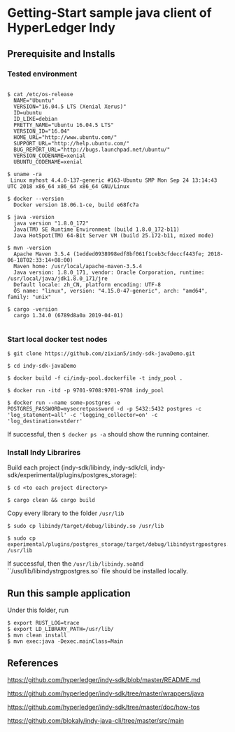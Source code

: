 #  Getting-Start sample java client of HyperLedger Indy

## Prerequisite and Installs

### Tested environment

```console

$ cat /etc/os-release 
  NAME="Ubuntu"
  VERSION="16.04.5 LTS (Xenial Xerus)"
  ID=ubuntu
  ID_LIKE=debian
  PRETTY_NAME="Ubuntu 16.04.5 LTS"
  VERSION_ID="16.04"
  HOME_URL="http://www.ubuntu.com/"
  SUPPORT_URL="http://help.ubuntu.com/"
  BUG_REPORT_URL="http://bugs.launchpad.net/ubuntu/"
  VERSION_CODENAME=xenial
  UBUNTU_CODENAME=xenial

$ uname -ra
 Linux myhost 4.4.0-137-generic #163-Ubuntu SMP Mon Sep 24 13:14:43 UTC 2018 x86_64 x86_64 x86_64 GNU/Linux
 
$ docker --version
  Docker version 18.06.1-ce, build e68fc7a
  
$ java -version 
  java version "1.8.0_172"
  Java(TM) SE Runtime Environment (build 1.8.0_172-b11)
  Java HotSpot(TM) 64-Bit Server VM (build 25.172-b11, mixed mode)   
  
$ mvn -version
  Apache Maven 3.5.4 (1edded0938998edf8bf061f1ceb3cfdeccf443fe; 2018-06-18T02:33:14+08:00)
  Maven home: /usr/local/apache-maven-3.5.4
  Java version: 1.8.0_171, vendor: Oracle Corporation, runtime: /usr/local/java/jdk1.8.0_171/jre
  Default locale: zh_CN, platform encoding: UTF-8
  OS name: "linux", version: "4.15.0-47-generic", arch: "amd64", family: "unix"
  
$ cargo -version
  cargo 1.34.0 (6789d8a0a 2019-04-01)
  
```

### Start local docker test nodes

```console
$ git clone https://github.com/zixian5/indy-sdk-javaDemo.git

$ cd indy-sdk-javaDemo

$ docker build -f ci/indy-pool.dockerfile -t indy_pool .

$ docker run -itd -p 9701-9708:9701-9708 indy_pool

$ docker run --name some-postgres -e POSTGRES_PASSWORD=mysecretpassword -d -p 5432:5432 postgres -c 'log_statement=all' -c 'logging_collector=on' -c 'log_destination=stderr'
```

If successful, then `$ docker ps -a` should show the running container.

### Install Indy Librarires

Build each project (indy-sdk/libindy, indy-sdk/cli, indy-sdk/experimental/plugins/postgres_storage):
```console
$ cd <to each project directory>

$ cargo clean && cargo build

```
Copy every library to the folder `/usr/lib`
```console
$ sudo cp libindy/target/debug/libindy.so /usr/lib

$ sudo cp experimental/plugins/postgres_storage/target/debug/libindystrgpostgres.so /usr/lib

```
If successful, then the `/usr/lib/libindy.so`and ``/usr/lib/libindystrgpostgres.so` file should be installed locally.

## Run this sample application

Under this folder, run

```console
$ export RUST_LOG=trace
$ export LD_LIBRARY_PATH=/usr/lib/
$ mvn clean install
$ mvn exec:java -Dexec.mainClass=Main
```

## References

https://github.com/hyperledger/indy-sdk/blob/master/README.md

https://github.com/hyperledger/indy-sdk/tree/master/wrappers/java

https://github.com/hyperledger/indy-sdk/tree/master/doc/how-tos

https://github.com/blokaly/indy-java-cli/tree/master/src/main
